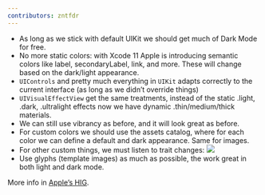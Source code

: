 ```yaml
---
contributors: zntfdr
---
```


- As long as we stick with default UIKit we should get much of Dark Mode for free.
- No more static colors: with Xcode 11 Apple is introducing semantic colors like label, secondaryLabel, link, and more. These will change based on the dark/light appearance.
- `UIControls` and pretty much everything in `UIKit` adapts correctly to the current interface (as long as we didn’t override things)
- `UIVisualEffectView` get the same treatments, instead of the static .light, .dark, .ultralight effects now we have dynamic .thin/medium/thick materials.
- We can still use vibrancy as before, and it will look great as before.
- For custom colors we should use the assets catalog, where for each color we can define a default and dark appearance. Same for images.
- For other custom things, we must listen to trait changes:
![][traitImage]
- Use glyphs (template images) as much as possible, the work great in both light and dark mode.

More info in [Apple’s HIG][hig].

[hig]: https://developer.apple.com/design/human-interface-guidelines/ios/visual-design/dark-mode/

[traitImage]: ../../../images/notes/wwdc19/214/trait.png